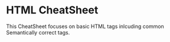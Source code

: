 # HTML CheatSheet

This CheatSheet focuses on basic HTML tags inlcuding common Semantically correct tags.
